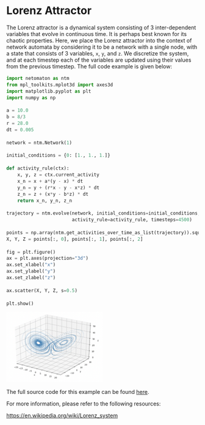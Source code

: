 # Lorenz Attractor

The Lorenz attractor is a dynamical system consisting of 3 inter-dependent variables that evolve in continuous time.
It is perhaps best known for its chaotic properties. Here, we place the Lorenz attractor into the context of network 
automata by considering it to be a network with a single node, with a state that consists of 3 variables, `x`, `y`, and
`z`. We discretize the system, and at each timestep each of the variables are updated using their values from the 
previous timestep. The full code example is given below:

```python
import netomaton as ntm
from mpl_toolkits.mplot3d import axes3d
import matplotlib.pyplot as plt
import numpy as np

a = 10.0
b = 8/3
r = 28.0
dt = 0.005

network = ntm.Network(1)

initial_conditions = {0: [1., 1., 1.]}

def activity_rule(ctx):
    x, y, z = ctx.current_activity
    x_n = x + a*(y - x) * dt
    y_n = y + (r*x - y - x*z) * dt
    z_n = z + (x*y - b*z) * dt
    return x_n, y_n, z_n

trajectory = ntm.evolve(network, initial_conditions=initial_conditions,
                        activity_rule=activity_rule, timesteps=4500)

points = np.array(ntm.get_activities_over_time_as_list(trajectory)).squeeze(1)
X, Y, Z = points[:, 0], points[:, 1], points[:, 2]

fig = plt.figure()
ax = plt.axes(projection="3d")
ax.set_xlabel("x")
ax.set_ylabel("y")
ax.set_zlabel("z")

ax.scatter(X, Y, Z, s=0.5)

plt.show()
```

<img src="../../resources/lorenz.png" width="50%"/>

The full source code for this example can be found [here](lorenz_attractor_demo.py).

For more information, please refer to the following resources:

https://en.wikipedia.org/wiki/Lorenz_system
